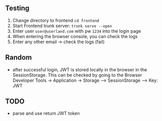## Testing
1. Change directory to frontend `cd frontend`
2. Start Frontend trunk server: `trunk serve --open`
3. Enter user `user@userland.com` with pw `1234` into the login page
4. When entering the browser console, you can check the logs
5. Enter any other email -> check the logs (fail)


## Random
- after successful login, JWT is stored locally in the browser in the SessionStorage.
This can be checked by going to the Browser Developer Tools -> Application -> Storage
--> SessionStorage --> Key: JWT

## TODO
- parse and use return JWT token